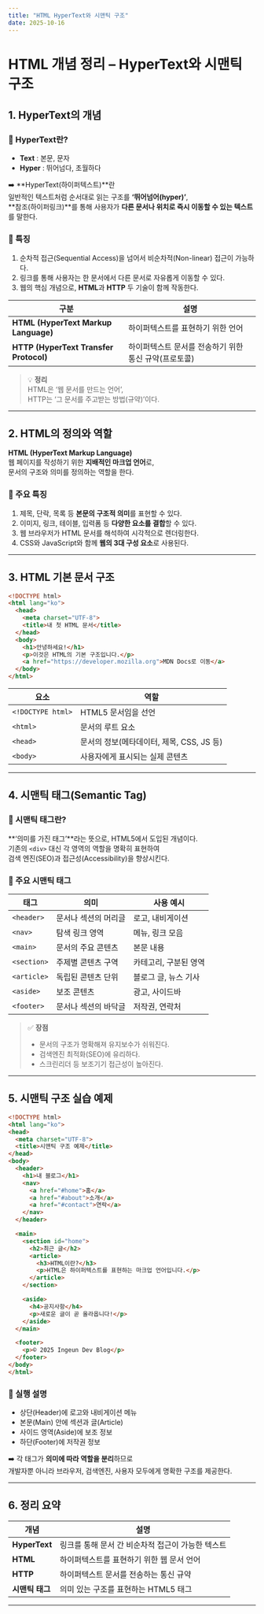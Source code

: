 ```yaml
---
title: "HTML HyperText와 시맨틱 구조"
date: 2025-10-16
---
```


# HTML 개념 정리 – HyperText와 시맨틱 구조

## 1. HyperText의 개념

### 🔹 HyperText란?
- **Text** : 본문, 문자  
- **Hyper** : 뛰어넘다, 초월하다  

➡️ **HyperText(하이퍼텍스트)**란  
일반적인 텍스트처럼 순서대로 읽는 구조를 **‘뛰어넘어(hyper)’**,  
**참조(하이퍼링크)**를 통해 사용자가 **다른 문서나 위치로 즉시 이동할 수 있는 텍스트**를 말한다.

### 🔹 특징
1. 순차적 접근(Sequential Access)을 넘어서 비순차적(Non-linear) 접근이 가능하다.  
2. 링크를 통해 사용자는 한 문서에서 다른 문서로 자유롭게 이동할 수 있다.  
3. 웹의 핵심 개념으로, **HTML**과 **HTTP** 두 기술이 함께 작동한다.

| 구분 | 설명 |
|------|------|
| **HTML (HyperText Markup Language)** | 하이퍼텍스트를 표현하기 위한 언어 |
| **HTTP (HyperText Transfer Protocol)** | 하이퍼텍스트 문서를 전송하기 위한 통신 규약(프로토콜) |

> 💡 **정리**  
> HTML은 ‘웹 문서를 만드는 언어’,  
> HTTP는 ‘그 문서를 주고받는 방법(규약)’이다.

---

## 2. HTML의 정의와 역할

**HTML (HyperText Markup Language)**  
웹 페이지를 작성하기 위한 **지배적인 마크업 언어**로,  
문서의 구조와 의미를 정의하는 역할을 한다.

### 🔹 주요 특징
1. 제목, 단락, 목록 등 **본문의 구조적 의미**를 표현할 수 있다.  
2. 이미지, 링크, 테이블, 입력폼 등 **다양한 요소를 결합**할 수 있다.  
3. 웹 브라우저가 HTML 문서를 해석하여 시각적으로 렌더링한다.  
4. CSS와 JavaScript와 함께 **웹의 3대 구성 요소**로 사용된다.

---

## 3. HTML 기본 문서 구조

```html
<!DOCTYPE html>
<html lang="ko">
  <head>
    <meta charset="UTF-8">
    <title>내 첫 HTML 문서</title>
  </head>
  <body>
    <h1>안녕하세요!</h1>
    <p>이것은 HTML의 기본 구조입니다.</p>
    <a href="https://developer.mozilla.org">MDN Docs로 이동</a>
  </body>
</html>
```

| 요소                | 역할                           |
| ----------------- | ---------------------------- |
| `<!DOCTYPE html>` | HTML5 문서임을 선언                |
| `<html>`          | 문서의 루트 요소                    |
| `<head>`          | 문서의 정보(메타데이터, 제목, CSS, JS 등) |
| `<body>`          | 사용자에게 표시되는 실제 콘텐츠            |

---

## 4. 시맨틱 태그(Semantic Tag)

### 🔹 시맨틱 태그란?

**‘의미를 가진 태그’**라는 뜻으로, HTML5에서 도입된 개념이다.  
기존의 `<div>` 대신 각 영역의 역할을 명확히 표현하여  
검색 엔진(SEO)과 접근성(Accessibility)을 향상시킨다.

### 🔹 주요 시맨틱 태그

| 태그          | 의미          | 사용 예시        |
| ----------- | ----------- | ------------ |
| `<header>`  | 문서나 섹션의 머리글 | 로고, 내비게이션    |
| `<nav>`     | 탐색 링크 영역    | 메뉴, 링크 모음    |
| `<main>`    | 문서의 주요 콘텐츠  | 본문 내용        |
| `<section>` | 주제별 콘텐츠 구역  | 카테고리, 구분된 영역 |
| `<article>` | 독립된 콘텐츠 단위  | 블로그 글, 뉴스 기사 |
| `<aside>`   | 보조 콘텐츠      | 광고, 사이드바     |
| `<footer>`  | 문서나 섹션의 바닥글 | 저작권, 연락처     |

> ✅ **장점**
>
> * 문서의 구조가 명확해져 유지보수가 쉬워진다.  
> * 검색엔진 최적화(SEO)에 유리하다.  
> * 스크린리더 등 보조기기 접근성이 높아진다.

---

## 5. 시맨틱 구조 실습 예제

```html
<!DOCTYPE html>
<html lang="ko">
<head>
  <meta charset="UTF-8">
  <title>시맨틱 구조 예제</title>
</head>
<body>
  <header>
    <h1>내 블로그</h1>
    <nav>
      <a href="#home">홈</a>
      <a href="#about">소개</a>
      <a href="#contact">연락</a>
    </nav>
  </header>

  <main>
    <section id="home">
      <h2>최근 글</h2>
      <article>
        <h3>HTML이란?</h3>
        <p>HTML은 하이퍼텍스트를 표현하는 마크업 언어입니다.</p>
      </article>
    </section>

    <aside>
      <h4>공지사항</h4>
      <p>새로운 글이 곧 올라옵니다!</p>
    </aside>
  </main>

  <footer>
    <p>© 2025 Ingeun Dev Blog</p>
  </footer>
</body>
</html>
```

### 🧠 실행 설명

* 상단(Header)에 로고와 내비게이션 메뉴  
* 본문(Main) 안에 섹션과 글(Article)  
* 사이드 영역(Aside)에 보조 정보  
* 하단(Footer)에 저작권 정보  

➡️ 각 태그가 **의미에 따라 역할을 분리**하므로  
개발자뿐 아니라 브라우저, 검색엔진, 사용자 모두에게 명확한 구조를 제공한다.

---

## 6. 정리 요약

| 개념            | 설명                           |
| ------------- | ---------------------------- |
| **HyperText** | 링크를 통해 문서 간 비순차적 접근이 가능한 텍스트 |
| **HTML**      | 하이퍼텍스트를 표현하기 위한 웹 문서 언어      |
| **HTTP**      | 하이퍼텍스트 문서를 전송하는 통신 규약        |
| **시맨틱 태그**    | 의미 있는 구조를 표현하는 HTML5 태그      |

---
